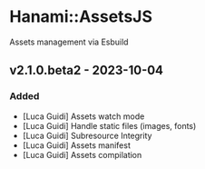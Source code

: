 # Hanami::AssetsJS
Assets management via Esbuild

## v2.1.0.beta2 - 2023-10-04
### Added
- [Luca Guidi] Assets watch mode
- [Luca Guidi] Handle static files (images, fonts)
- [Luca Guidi] Subresource Integrity
- [Luca Guidi] Assets manifest
- [Luca Guidi] Assets compilation
